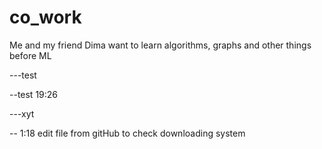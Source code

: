 # co_work
Me and my friend Dima want to learn algorithms, graphs and other things before ML 

---test

--test 19:26


---xyt


-- 1:18 edit file from gitHub to check downloading system
